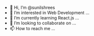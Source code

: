- 👋 Hi, I’m @sunilshrees
- 👀 I’m interested in Web Development ...
- 🌱 I’m currently learning React.js ...
- 💞️ I’m looking to collaborate on ...
- 📫 How to reach me ...

<!---
sunilshrees/sunilshrees is a ✨ special ✨ repository because its `README.md` (this file) appears on your GitHub profile.
You can click the Preview link to take a look at your changes.
--->
